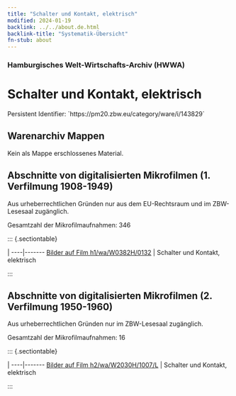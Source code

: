 ```yaml
---
title: "Schalter und Kontakt, elektrisch"
modified: 2024-01-19
backlink: ../../about.de.html
backlink-title: "Systematik-Übersicht"
fn-stub: about
---
```


### Hamburgisches Welt-Wirtschafts-Archiv (HWWA)

# Schalter und Kontakt, elektrisch

<div class="hint">Persistent Identifier: `https://pm20.zbw.eu/category/ware/i/143829`</div>







## Warenarchiv Mappen





Kein als Mappe erschlossenes Material.



<a id="filmsections" />

## Abschnitte von digitalisierten Mikrofilmen (1. Verfilmung 1908-1949)

<p>Aus urheberrechtlichen Gründen nur aus dem EU-Rechtsraum und im ZBW-Lesesaal zugänglich.</p>


<p>Gesamtzahl der Mikrofilmaufnahmen: 346</p>





::: {.sectiontable}

 | 
----|-------
<a class="btn" href="https://pm20.zbw.eu/film/h1/wa/W0382H/0132" rel="nofollow">Bilder auf Film h1/wa/W0382H/0132</a> | Schalter und Kontakt, elektrisch


:::




## Abschnitte von digitalisierten Mikrofilmen (2. Verfilmung 1950-1960)

<p>Aus urheberrechtlichen Gründen nur im ZBW-Lesesaal zugänglich.</p>


<p>Gesamtzahl der Mikrofilmaufnahmen: 16</p>





::: {.sectiontable}

 | 
----|-------
<a class="btn" href="https://pm20.zbw.eu/film/h2/wa/W2030H/1007/L" rel="nofollow">Bilder auf Film h2/wa/W2030H/1007/L</a> | Schalter und Kontakt, elektrisch


:::
















